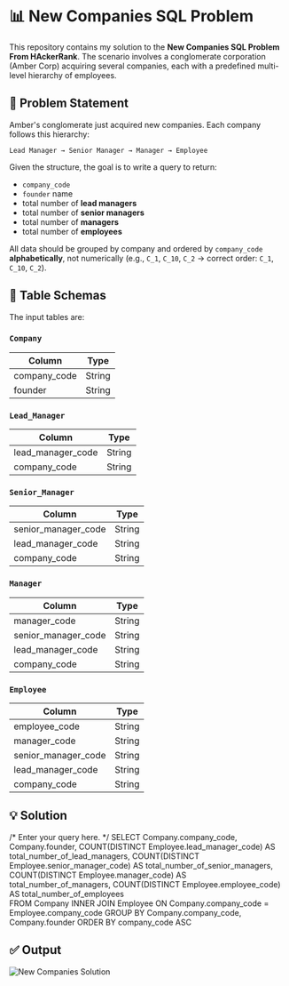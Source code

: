# 📊 New Companies SQL Problem

This repository contains my solution to the **New Companies SQL Problem From HAckerRank**. The scenario involves a conglomerate corporation (Amber Corp) acquiring several companies, each with a predefined multi-level hierarchy of employees.

## 📁 Problem Statement

Amber's conglomerate just acquired new companies. Each company follows this hierarchy:

```
Lead Manager → Senior Manager → Manager → Employee
```

Given the structure, the goal is to write a query to return:

- `company_code`
- `founder` name
- total number of **lead managers**
- total number of **senior managers**
- total number of **managers**
- total number of **employees**

All data should be grouped by company and ordered by `company_code` **alphabetically**, not numerically (e.g., `C_1`, `C_10`, `C_2` → correct order: `C_1`, `C_10`, `C_2`).

## 🧾 Table Schemas

The input tables are:

### `Company`

| Column         | Type    |
|----------------|---------|
| company_code   | String  |
| founder        | String  |

### `Lead_Manager`

| Column         | Type    |
|----------------|---------|
| lead_manager_code | String  |
| company_code   | String  |

### `Senior_Manager`

| Column            | Type    |
|-------------------|---------|
| senior_manager_code | String  |
| lead_manager_code | String  |
| company_code      | String  |

### `Manager`

| Column            | Type    |
|-------------------|---------|
| manager_code      | String  |
| senior_manager_code | String  |
| lead_manager_code | String  |
| company_code      | String  |

### `Employee`

| Column            | Type    |
|-------------------|---------|
| employee_code     | String  |
| manager_code      | String  |
| senior_manager_code | String  |
| lead_manager_code | String  |
| company_code      | String  |

## 💡 Solution 
/*
Enter your query here.
*/
SELECT Company.company_code, Company.founder, COUNT(DISTINCT Employee.lead_manager_code) AS total_number_of_lead_managers, 
COUNT(DISTINCT Employee.senior_manager_code) AS total_number_of_senior_managers, COUNT(DISTINCT Employee.manager_code) AS total_number_of_managers, 
COUNT(DISTINCT Employee.employee_code) AS total_number_of_employees  
FROM Company 
INNER JOIN  Employee ON Company.company_code = Employee.company_code
GROUP BY Company.company_code, Company.founder
ORDER BY company_code ASC


## ✅ Output
![New Companies Solution](SQL/NewCompaniesSolution.png)
